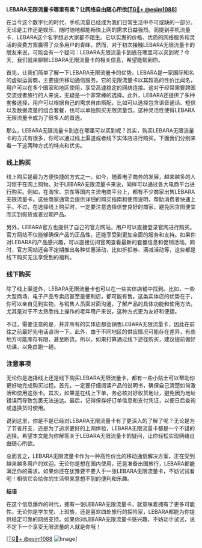 **LEBARA无限流量卡哪里有卖？让网络自由随心所欲[[TG💪+ @esim1088](https://t.me/s/esim1088)]**

在当今这个数字化的时代，手机流量已经成为我们日常生活中不可或缺的一部分。无论是工作还是娱乐，随时随地都能畅快上网的需求日益强烈。而提到手机流量卡，LEBARA这个名字想必大家都不陌生。它以实惠的价格、优质的网络服务和灵活的资费方案赢得了众多用户的青睐。然而，对于初次接触LEBARA无限流量卡的朋友来说，可能会有一个疑问：LEBARA无限流量卡到底在哪里可以买到呢？今天，我们就来聊聊LEBARA无限流量卡的相关信息，希望能帮到你。

首先，让我们简单了解一下LEBARA无限流量卡的优势。LEBARA是一家国际知名的虚拟运营商，主要提供移动通信服务。它的无限流量卡以其超高的性价比闻名，用户可以在多个国家和地区使用，享受高速稳定的网络连接。这对于经常需要跨国交流或者旅行的人来说，无疑是一个非常棒的选择。此外，LEBARA还提供了多种套餐选择，用户可以根据自己的需求自由搭配，比如可以选择包含语音通话、短信以及数据流量的组合套餐，也可以单独购买无限流量包。这种灵活性使得LEBARA无限流量卡成为了很多人的首选。

那么，LEBARA无限流量卡到底在哪里可以买到呢？其实，购买LEBARA无限流量卡的方式有很多，你可以通过线上渠道或者线下实体店进行购买。下面我们分别来看一下这两种方式的特点和优劣。

### 线上购买

线上购买是最为方便快捷的方式之一。如今，随着电子商务的发展，越来越多的人习惯于在网上购物。对于LEBARA无限流量卡来说，同样可以通过各大电商平台进行购买。例如，在淘宝、京东等国内主流电商平台上，都有不少商家出售LEBARA无限流量卡。这些商家通常会提供详细的购买指南和使用说明，帮助消费者快速上手。不过，在选择线上购买时，一定要注意选择信誉良好的商家，避免因贪图便宜而买到假货或者过期产品。

另外，LEBARA官方也提供了自己的官方网站，用户可以直接登录官网进行购买。官方网站不仅能够确保产品的正品性，还能享受到更加全面的服务和支持。如果你对LEBARA的产品感兴趣，可以直接访问官网查看最新的套餐信息和促销活动。同时，官方网站还会不定期推出各种优惠活动，比如折扣券、满减活动等，这些都是线下购买无法享受到的福利。

### 线下购买

除了线上渠道外，LEBARA无限流量卡也可以在一些实体店铺中找到。比如，一些大型商场、电子产品专卖店甚至是便利店，都可能有售。这类实体店的优势在于，你可以亲自见到实物，与销售人员面对面沟通，了解产品的具体功能和使用方法。尤其是对于不太熟悉线上操作的老年用户来说，这种方式更为友好和便捷。

不过，需要注意的是，并非所有的实体店都会销售LEBARA无限流量卡，因此在前往之前最好先电话咨询一下。此外，由于不同地区的供应情况可能存在差异，有些地方可能库存有限，甚至断货。所以，如果打算通过线下途径购买，建议提前做好功课，以免白跑一趟。

### 注意事项

无论你是选择线上还是线下购买LEBARA无限流量卡，都有一些小贴士可以帮助你更好地完成购买过程。首先，一定要仔细阅读产品的说明书，确保自己清楚如何激活和使用这张卡。其次，如果是在线上下单，务必核对好收货地址，避免因为地址错误而导致包裹无法送达。最后，记得保存好订单信息和支付凭证，以便日后查询或退换货时使用。

说到这里，你是不是已经对LEBARA无限流量卡有了更深入的了解了呢？无论是为了节省开支，还是为了追求更好的上网体验，LEBARA无限流量卡都是一个不错的选择。希望本文能为你解答关于LEBARA无限流量卡的疑问，让你轻松实现网络自由随心所欲。

总而言之，LEBARA无限流量卡作为一种高性价比的移动通信解决方案，正在受到越来越多用户的欢迎。无论你是想在国内使用，还是准备出国旅行，LEBARA都能满足你的需求。如果你还在犹豫要不要入手一张LEBARA无限流量卡，不妨试试看吧！相信它会给你的生活带来意想不到的便利和乐趣。

**结语**

在这个信息爆炸的时代，拥有一张LEBARA无限流量卡，就意味着拥有了更多可能性。无论你是学生党、上班族，还是喜欢四处旅行的探险家，LEBARA都能为你提供稳定可靠的网络支持。如果你对LEBARA无限流量卡感兴趣，不妨动手试试，说不定下一个享受无限流量的人就是你哦！

[[TG💪+ @esim1088](https://t.me/s/esim1088) ![Image](https://i.postimg.cc/4NQfJmqS/Snipaste-2025-05-13-00-14-12.png)]